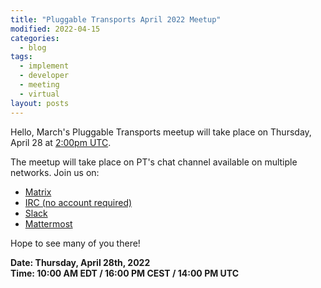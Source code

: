 ```yaml
---
title: "Pluggable Transports April 2022 Meetup"
modified: 2022-04-15
categories:
  - blog
tags:
  - implement
  - developer
  - meeting
  - virtual
layout: posts
---
```


Hello, March's Pluggable Transports meetup will take place on Thursday, April
28 at [2:00pm UTC](https://time.is/0200PM_28_Apr_2022_in_UTC?PT_meetup_arpil_28).

The meetup will take place on PT's chat channel available on multiple networks.
Join us on:

* [Matrix](https://matrix.to/#/#pluggable-transports:matrix.org)
* [IRC (no account required)](https://webchat.oftc.net/?channels=pluggable-transports)
* [Slack](https://openobservatory.slack.com/messages/pluggable-transports/)
* [Mattermost](https://community.internetfreedomfestival.org/community/channels/pluggable-transport)

Hope to see many of you there!

**Date: Thursday, April 28th, 2022**\
**Time: 10:00 AM EDT / 16:00 PM CEST / 14:00 PM UTC**

